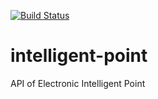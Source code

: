 [![Build Status](https://travis-ci.org/epanta/intelligent-point.svg?branch=master)](https://travis-ci.org/epanta/intelligent-point)
# intelligent-point
API of Electronic Intelligent Point
